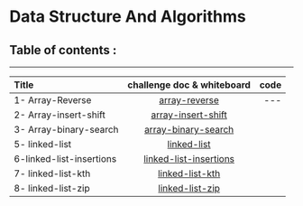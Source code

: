 
# Data Structure And Algorithms

## Table of contents  :
---

| Title         | challenge doc & whiteboard    | code
| :------------------| :-------------------------:|------------:
| 1- Array-Reverse          |                               [array-reverse](https://balqeesalfasatlah.github.io/data-structures-and-algorithm/challenge-1/array-reverse)   |---                                           
| 2- Array-insert-shift| [array-insert-shift](https://balqeesalfasatlah.github.io/data-structures-and-algorithm/challenge-2/Array-insert-shift)     |             
| 3- Array-binary-search|[array-binary-search](https://balqeesalfasatlah.github.io/data-structures-and-algorithm/challenge-3/array-binary-search) |
| 5- linked-list|[linked-list](https://balqeesalfasatlah.github.io/data-structures-and-algorithm/challenge-5/linked-list)
|6-linked-list-insertions|[linked-list-insertions](https://balqeesalfasatlah.github.io/data-structures-and-algorithm/data-structure/linked-list-insertions)
 7- linked-list-kth| [linked-list-kth](https://balqeesalfasatlah.github.io/data-structures-and-algorithm/data-structure/linked-list-insertions/linked-list-kth)
  8- linked-list-zip| [linked-list-zip](https://balqeesalfasatlah.github.io/data-structures-and-algorithm/data-structure/linked-list-insertions/linked-list-zip)










